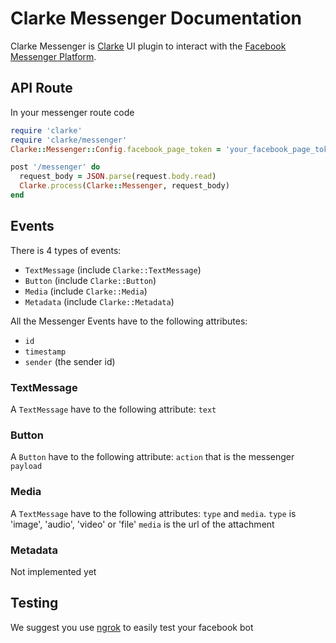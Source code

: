 # Clarke Messenger Documentation

Clarke Messenger is [Clarke](https://github.com/applidium/clarke/) UI plugin to interact with the [Facebook Messenger Platform](https://developers.facebook.com/docs/messenger-platform).

## API Route

In your messenger route code
```ruby
require 'clarke'
require 'clarke/messenger'
Clarke::Messenger::Config.facebook_page_token = 'your_facebook_page_token'

post '/messenger' do
  request_body = JSON.parse(request.body.read)
  Clarke.process(Clarke::Messenger, request_body)
end
```

## Events

There is 4 types of events:
* `TextMessage` (include `Clarke::TextMessage`)
* `Button` (include `Clarke::Button`)
* `Media` (include `Clarke::Media`)
* `Metadata` (include `Clarke::Metadata`)

All the Messenger Events have to the following attributes:
* `id`
* `timestamp`
* `sender` (the sender id)

### TextMessage
A `TextMessage` have to the following attribute: `text`

### Button
A `Button` have to the following attribute: `action` that is the messenger `payload`

### Media
A `TextMessage` have to the following attributes: `type` and `media`.
`type` is 'image', 'audio', 'video' or 'file'
`media` is the url of the attachment

### Metadata
Not implemented yet

## Testing

We suggest you use [ngrok](https://ngrok.com/) to easily test your facebook bot
